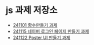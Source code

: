 # js 과제 저장소

- [241101 함수만들기 과제](https://github.com/somin2352/js-homework/tree/main/mission-0)
- [241115 네이버 로그인 페이지 만들기 과제](https://github.com/somin2352/js-homework/tree/main/mission-1/js)
- [241122 Poster UI 만들기 과제](https://github.com/somin2352/js-homework/tree/main/mission-2/poster-main/client/js)
